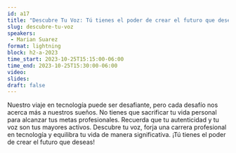 ```yaml
---
id: a17
title: "Descubre Tu Voz: Tú tienes el poder de crear el futuro que deseas, presentada por Mobiik"
slug: descubre-tu-voz
speakers:
 - Marian Suarez
format: lightning
block: h2-a-2023
time_start: 2023-10-25T15:15:00-06:00
time_end: 2023-10-25T15:30:00-06:00
video:
slides:
draft: false
---
```


Nuestro viaje en tecnología puede ser desafiante, pero cada desafío nos acerca más a nuestros sueños. No tienes que sacrificar tu vida personal para alcanzar tus metas profesionales. Recuerda que tu autenticidad y tu voz son tus mayores activos. Descubre tu voz, forja una carrera profesional en tecnología y equilibra tu vida de manera significativa. ¡Tú tienes el poder de crear el futuro que deseas!
